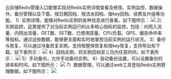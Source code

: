 云存储Redis管理入口能够实现对Redis实例详情查看及修改、实例监控、数据操作、备份管理以及下载、按日期回档、按流水回档、按key回档、续费及升级等功能。
1）实例详情，能够对Redis实例的各种信息进行查看，如下图所示：
 ![](https://mccdn.qcloud.com/static/img/b4905687886a9dee5f9ec4f2fd55505c/9.png)
2）实例监控，这里提供了对当前实例运行的众多核心指标的监控，包括：内网入流量、内网出流量、GET数、SET数、已使用容量、CPU负载、QPS、缓存命中率等指标。通过这些数据，能够更全面和实时地掌控当前实例的运行状况。
3）备份与恢复，可以通过冷备恢复实例，支持按整体恢复和按key恢复，支持导出和下载，如下表所示：
 ![](https://mccdn.qcloud.com/static/img/3e0a15d73bc10eaca3131ba98edcac22/1.png)
4）回档实例，将实例回档至三日内任意时间，如下表所示：
 ![](https://mccdn.qcloud.com/static/img/be8c67401cc8dc081764634c4977227c/2.png)
5）手动备份，允许手动备份实例。
6）自动备份设置，可以设置备份的频率和时间，如下图所示：
 ![](https://mccdn.qcloud.com/static/img/d20cf56d43ba9a3a9a2a1ba3f8c707d5/3.png)
7）数据管理，可以通过web工具登陆Redis实例管理数据，如下图所示：
![](https://mccdn.qcloud.com/static/img/69f4d66e4d251218036c65da3d073f2c/4.png)